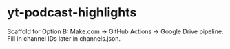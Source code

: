 # yt-podcast-highlights
Scaffold for Option B: Make.com → GitHub Actions → Google Drive pipeline.
Fill in channel IDs later in channels.json.
